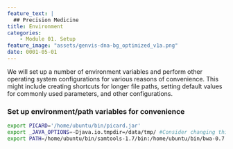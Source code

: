 ```yaml
---
feature_text: |
  ## Precision Medicine
title: Environment
categories:
    - Module 01. Setup
feature_image: "assets/genvis-dna-bg_optimized_v1a.png"
date: 0001-05-01
---
```


We will set up a number of environment variables and perform other operating system configurations for various reasons of convenience. This might include creating shortcuts for longer file paths, setting default values for commonly used parameters, and other configurations.

### Set up environment/path variables for convenience

```bash
export PICARD='/home/ubuntu/bin/picard.jar'
export _JAVA_OPTIONS=-Djava.io.tmpdir=/data/tmp/ #Consider changing this to separate volume for performance
export PATH=/home/ubuntu/bin/samtools-1.7/bin:/home/ubuntu/bin/bwa-0.7.17:/home/ubuntu/bin/gatk-4.0.2.1:$PATH
```

